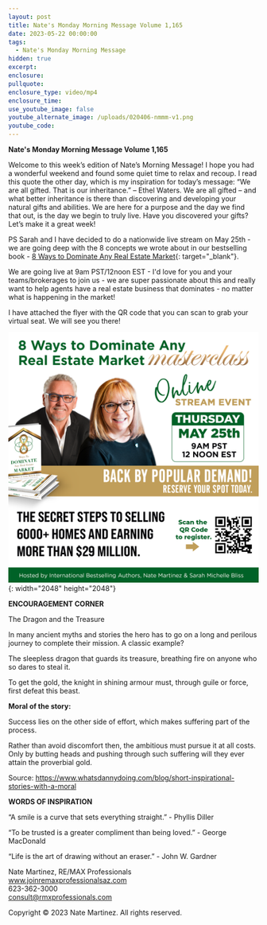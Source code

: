```yaml
---
layout: post
title: Nate's Monday Morning Message Volume 1,165
date: 2023-05-22 00:00:00
tags:
  - Nate's Monday Morning Message
hidden: true
excerpt:
enclosure:
pullquote:
enclosure_type: video/mp4
enclosure_time:
use_youtube_image: false
youtube_alternate_image: /uploads/020406-nmmm-v1.png
youtube_code:
---
```

**Nate's Monday Morning Message Volume 1,165**

Welcome to this week’s edition of Nate’s Morning Message! I hope you had a wonderful weekend and found some quiet time to relax and recoup. I read this quote the other day, which is my inspiration for today’s message: “We are all gifted. That is our inheritance.” – Ethel Waters. We are all gifted – and what better inheritance is there than discovering and developing your natural gifts and abilities. We are here for a purpose and the day we find that out, is the day we begin to truly live. Have you discovered your gifts? Let’s make it a great week!&nbsp;

PS Sarah and I have decided to do a nationwide live stream on May 25th - we are going deep with the 8 concepts we wrote about in our bestselling book -&nbsp;[8 Ways to Dominate Any Real Estate Market](https://www.amazon.com/Ways-Dominate-Real-Estate-Market-ebook/dp/B09BJ7NY8K/ref=sr_1_1?crid=372JPJ02PQYV1&amp;keywords=8+ways+to+dominate+any+real+estate+market&amp;qid=1683836349&amp;sprefix=8+ways+to+%2Caps%2C162&amp;sr=8-1){: target="_blank"}.&nbsp;

We are going live at 9am PST/12noon EST - I'd love for you and your teams/brokerages to join us - we are super passionate about this and really want to help agents have a real estate business that dominates - no matter what is happening in the market!

I have attached the flyer with the QR code that you can scan to grab your virtual seat. We will see you there!

![](/uploads/8-ways-live-stream-may-25.png){: width="2048" height="2048"}

**ENCOURAGEMENT CORNER&nbsp;**

The Dragon and the Treasure

In many ancient myths and stories the hero has to go on a long and perilous journey to complete their mission. A classic example?

The sleepless dragon that guards its treasure, breathing fire on anyone who so dares to steal it.

To get the gold, the knight in shining armour must, through guile or force, first defeat this beast.

**Moral of the story:**

Success lies on the other side of effort, which makes suffering part of the process.

Rather than avoid discomfort then, the ambitious must pursue it at all costs. Only by butting heads and pushing through such suffering will they ever attain the proverbial gold.

Source: https://www.whatsdannydoing.com/blog/short-inspirational-stories-with-a-moral

**WORDS OF INSPIRATION**

“A smile is a curve that sets everything straight.” - Phyllis Diller

“To be trusted is a greater compliment than being loved.” - George MacDonald

“Life is the art of drawing without an eraser.” - John W. Gardner

Nate Martinez, RE/MAX Professionals<br>www.joinremaxprofessionalsaz.com<br>623-362-3000<br>consult@rmxprofessionals.com

Copyright © 2023 Nate Martinez. All rights reserved.